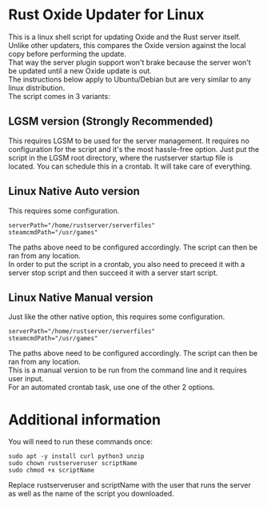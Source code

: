 # Rust Oxide Updater for Linux

This is a linux shell script for updating Oxide and the Rust server itself.<br />
Unlike other updaters, this compares the Oxide version against the local copy before performing the update.<br />
That way the server plugin support won't brake because the server won't be updated until a new Oxide update is out.<br />
The instructions below apply to Ubuntu/Debian but are very similar to any linux distribution.<br />
The script comes in 3 variants:

## LGSM version (Strongly Recommended)

This requires LGSM to be used for the server management. It requires no configuration for the script and it's the most 
hassle-free option. Just put the script in the LGSM root directory, where the rustserver startup file is located. You can schedule this in a crontab.
It will take care of everything.

## Linux Native Auto version

This requires some configuration. 

```
serverPath="/home/rustserver/serverfiles"
steamcmdPath="/usr/games"
```

The paths above need to be configured accordingly. The script can then be ran from any location.<br />
In order to put the script in a crontab, you also need to preceed it with a server stop script and then succeed it with a server start script.

## Linux Native Manual version

Just like the other native option, this requires some configuration. 

```
serverPath="/home/rustserver/serverfiles"
steamcmdPath="/usr/games"
```

The paths above need to be configured accordingly. The script can then be ran from any location.<br />
This is a manual version to be run from the command line and it requires user input.<br />
For an automated crontab task, use one of the other 2 options.

# Additional information

You will need to run these commands once:

```
sudo apt -y install curl python3 unzip
sudo chown rustserveruser scriptName
sudo chmod +x scriptName
```

Replace rustserveruser and scriptName with the user that runs the server as well as the name of the script you downloaded.